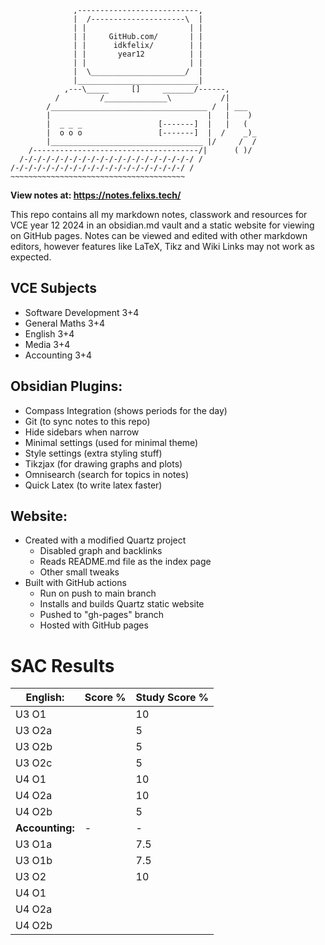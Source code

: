 ```
              ,---------------------------,
              |  /---------------------\  |
              | |                       | |
              | |     GitHub.com/       | |
              | |      idkfelix/        | |
              | |       year12          | |
              | |                       | |
              |  \_____________________/  |
              |___________________________|
            ,---\_____     []     _______/------,
          /         /______________\           /|
        /___________________________________ /  | ___
        |                                   |   |    )
        |  _ _ _                 [-------]  |   |   (
        |  o o o                 [-------]  |  /    _)_
        |__________________________________ |/     /  /
    /-------------------------------------/|      ( )/
  /-/-/-/-/-/-/-/-/-/-/-/-/-/-/-/-/-/-/-/ /
/-/-/-/-/-/-/-/-/-/-/-/-/-/-/-/-/-/-/-/ /
~~~~~~~~~~~~~~~~~~~~~~~~~~~~~~~~~~~~~~~
```
**View notes at: https://notes.felixs.tech/**

This repo contains all my markdown notes, classwork and resources for VCE year 12 2024 in an obsidian.md vault and a static website for viewing on GitHub pages. Notes can be viewed and edited with other markdown editors, however features like LaTeX, Tikz and Wiki Links may not work as expected.

## VCE Subjects
- Software Development 3+4
- General Maths 3+4
- English 3+4
- Media 3+4
- Accounting 3+4
## Obsidian Plugins:
- Compass Integration (shows periods for the day)
- Git (to sync notes to this repo)
- Hide sidebars when narrow
- Minimal settings (used for minimal theme)
- Style settings (extra styling stuff)
- Tikzjax (for drawing graphs and plots)
- Omnisearch (search for topics in notes)
- Quick Latex (to write latex faster)
## Website:
- Created with a modified Quartz project
	- Disabled graph and backlinks
	- Reads README.md file as the index page
	- Other small tweaks
- Built with GitHub actions
	- Run on push to main branch
	- Installs and builds Quartz static website
	- Pushed to "gh-pages" branch
	- Hosted with GitHub pages

# SAC Results

| English:        | Score % | Study Score % |
| --------------- | ------- | ------------- |
| U3 O1           |         | 10            |
| U3 O2a          |         | 5             |
| U3 O2b          |         | 5             |
| U3 O2c          |         | 5             |
| U4 O1           |         | 10            |
| U4 O2a          |         | 10            |
| U4 O2b          |         | 5             |
| **Accounting:** | -       | -             |
| U3 O1a          |         | 7.5           |
| U3 O1b          |         | 7.5           |
| U3 O2           |         | 10            |
| U4 O1           |         |               |
| U4 O2a          |         |               |
| U4 O2b          |         |               |
